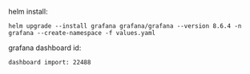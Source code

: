 helm install: 
```
helm upgrade --install grafana grafana/grafana --version 8.6.4 -n grafana --create-namespace -f values.yaml
```

grafana dashboard id:
```
dashboard import: 22488
```
